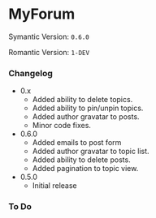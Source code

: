 MyForum
==========
Symantic Version: `0.6.0`

Romantic Version: `1-DEV`

### Changelog
- 0.x
  - Added ability to delete topics.
  - Added ability to pin/unpin topics.
  - Added author gravatar to posts.
  - Minor code fixes.
- 0.6.0
  - Added emails to post form
  - Added author gravatar to topic list.
  - Added ability to delete posts.
  - Added pagination to topic view.
- 0.5.0
  - Initial release
  
### To Do
